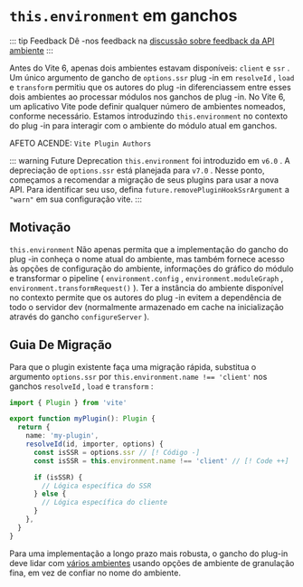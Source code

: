 # `this.environment` em ganchos

::: tip Feedback
Dê -nos feedback na [discussão sobre feedback da API ambiente](https://github.com/vitejs/vite/discussions/16358)
:::

Antes do Vite 6, apenas dois ambientes estavam disponíveis: `client` e `ssr` . Um único argumento de gancho de `options.ssr` plug -in em `resolveId` , `load` e `transform` permitiu que os autores do plug -in diferenciassem entre esses dois ambientes ao processar módulos nos ganchos de plug -in. No Vite 6, um aplicativo Vite pode definir qualquer número de ambientes nomeados, conforme necessário. Estamos introduzindo `this.environment` no contexto do plug -in para interagir com o ambiente do módulo atual em ganchos.

AFETO ACENDE: `Vite Plugin Authors`

::: warning Future Deprecation
`this.environment` foi introduzido em `v6.0` . A depreciação de `options.ssr` está planejada para `v7.0` . Nesse ponto, começamos a recomendar a migração de seus plugins para usar a nova API. Para identificar seu uso, defina `future.removePluginHookSsrArgument` a `"warn"` em sua configuração vite.
:::

## Motivação

`this.environment` Não apenas permita que a implementação do gancho do plug -in conheça o nome atual do ambiente, mas também fornece acesso às opções de configuração do ambiente, informações do gráfico do módulo e transformar o pipeline ( `environment.config` , `environment.moduleGraph` , `environment.transformRequest()` ). Ter a instância do ambiente disponível no contexto permite que os autores do plug -in evitem a dependência de todo o servidor dev (normalmente armazenado em cache na inicialização através do gancho `configureServer` ).

## Guia De Migração

Para que o plugin existente faça uma migração rápida, substitua o argumento `options.ssr` por `this.environment.name !== 'client'` nos ganchos `resolveId` , `load` e `transform` :

```ts
import { Plugin } from 'vite'

export function myPlugin(): Plugin {
  return {
    name: 'my-plugin',
    resolveId(id, importer, options) {
      const isSSR = options.ssr // [! Código -]
      const isSSR = this.environment.name !== 'client' // [! Code ++]

      if (isSSR) {
        // Lógica específica do SSR
      } else {
        // Lógica específica do cliente
      }
    },
  }
}
```

Para uma implementação a longo prazo mais robusta, o gancho do plug-in deve lidar com [vários ambientes](/pt/guide/api-environment.html#accessing-the-current-environment-in-hooks) usando opções de ambiente de granulação fina, em vez de confiar no nome do ambiente.
